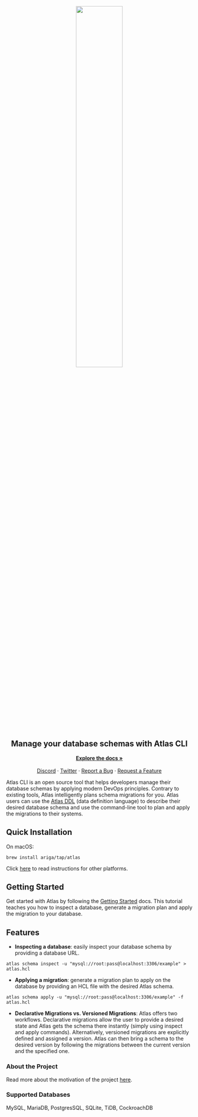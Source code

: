 <div align="center">
     <img width="50%" align="center" style="display: block; "
     src="https://blog.ariga.io/uploads/images/atlas_logo_text.png"/>
</div>
<h2 align="center">Manage your database schemas with Atlas CLI</h2>

<div align="center">
     <p align="center">
         <a href="https://atlasgo.io/getting-started/" rel="dofollow"><strong>Explore the docs »</strong></a>
         <br/><br/>
          <a href="https://discord.com/invite/zZ6sWVg6NT">Discord</a>
    ·
          <a href="https://twitter.com/ariga_io/">Twitter</a>
     ·
          <a href="https://github.com/ariga/atlas/issues">Report a Bug</a>
    ·
          <a href="https://github.com/ariga/atlas/discussions">Request a Feature</a>
     </p>
</div>

Atlas CLI is an open source tool that helps developers manage their database schemas by applying modern DevOps principles. Contrary to existing tools, Atlas intelligently plans schema migrations for you. Atlas users can use the [Atlas DDL](https://atlasgo.io/concepts/ddl#hcl) (data definition language) to describe their desired database schema and use the command-line tool to plan and apply the migrations to their systems.

## Quick Installation

On macOS:

```shell
brew install ariga/tap/atlas
```

Click [here](https://atlasgo.io/cli/getting-started/setting-up) to read instructions for other platforms.

## Getting Started
Get started with Atlas by following the [Getting Started](https://atlasgo.io/cli/getting-started/setting-up) docs.
This tutorial teaches you how to inspect a database, generate a migration plan and apply the migration to your database.

## Features
- **Inspecting a database**: easily inspect your database schema by providing a database URL.
```shell
atlas schema inspect -u "mysql://root:pass@localhost:3306/example" > atlas.hcl
```
- **Applying a migration**: generate a migration plan to apply on the database by providing an HCL file with the desired Atlas schema.
```shell
atlas schema apply -u "mysql://root:pass@localhost:3306/example" -f atlas.hcl
```
- **Declarative Migrations vs. Versioned Migrations**: Atlas offers two workflows. Declarative migrations allow the user to provide a desired state and Atlas gets the schema there instantly (simply using inspect and apply commands). Alternatively, versioned migrations are explicitly defined and assigned a version. Atlas can then bring a schema to the desired version by following the migrations between the current version and the specified one.

### About the Project
Read more about the motivation of the project [here](https://atlasgo.io/blog/2021/11/25/meet-atlas).

### Supported Databases
MySQL, MariaDB, PostgresSQL, SQLite, TiDB, CockroachDB
